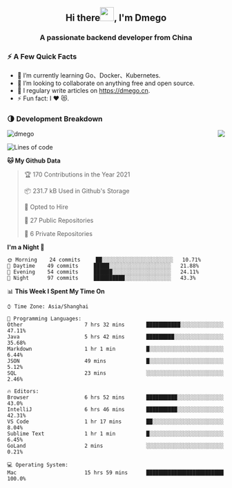 <h2 align="center">Hi there<img src="https://cdn.jsdelivr.net/gh/dmego/images/img/Hi.gif" height="32" />, I'm Dmego </h2>
<h3 align="center">A passionate backend developer from China</h3>

### ⚡️ A Few Quick Facts

<ul>
    <li> 🌱 I’m currently learning Go、Docker、Kubernetes.</li>
    <li> 👯 I’m looking to collaborate on anything free and open source.</li>
    <li> 📝 I regulary write articles on <a href="https://dmego.cn">https://dmego.cn</a>.</li>
    <li> ⚡ Fun fact: I ❤️ 😻.</li>
</ul>

### 🌗 Development Breakdown

<img src="https://komarev.com/ghpvc/?username=dmego" alt="dmego" />

<img align="right" src="https://github-readme-stats.vercel.app/api?username=dmego&show_icons=true&icon_color=1573B3&hide_title=true&text_color=718096&bg_color=00000000&hide_border=true"/>

<!--START_SECTION:waka-->
![Lines of code](https://img.shields.io/badge/From%20Hello%20World%20I%27ve%20Written-228294%20lines%20of%20code-blue)

**🐱 My Github Data** 

> 🏆 170 Contributions in the Year 2021
 > 
> 📦 231.7 kB Used in Github's Storage 
 > 
> 💼 Opted to Hire
 > 
> 📜 27 Public Repositories 
 > 
> 🔑 6 Private Repositories  
 > 
**I'm a Night 🦉** 

```text
🌞 Morning    24 commits     ██░░░░░░░░░░░░░░░░░░░░░░░   10.71% 
🌆 Daytime    49 commits     █████░░░░░░░░░░░░░░░░░░░░   21.88% 
🌃 Evening    54 commits     ██████░░░░░░░░░░░░░░░░░░░   24.11% 
🌙 Night      97 commits     ██████████░░░░░░░░░░░░░░░   43.3%

```


📊 **This Week I Spent My Time On** 

```text
⌚︎ Time Zone: Asia/Shanghai

💬 Programming Languages: 
Other                    7 hrs 32 mins       ███████████░░░░░░░░░░░░░░   47.11% 
Java                     5 hrs 42 mins       █████████░░░░░░░░░░░░░░░░   35.68% 
Markdown                 1 hr 1 min          █░░░░░░░░░░░░░░░░░░░░░░░░   6.44% 
JSON                     49 mins             █░░░░░░░░░░░░░░░░░░░░░░░░   5.12% 
SQL                      23 mins             ░░░░░░░░░░░░░░░░░░░░░░░░░   2.46%

🔥 Editors: 
Browser                  6 hrs 52 mins       ██████████░░░░░░░░░░░░░░░   43.0% 
IntelliJ                 6 hrs 46 mins       ██████████░░░░░░░░░░░░░░░   42.31% 
VS Code                  1 hr 17 mins        ██░░░░░░░░░░░░░░░░░░░░░░░   8.04% 
Sublime Text             1 hr 1 min          █░░░░░░░░░░░░░░░░░░░░░░░░   6.45% 
GoLand                   2 mins              ░░░░░░░░░░░░░░░░░░░░░░░░░   0.21%

💻 Operating System: 
Mac                      15 hrs 59 mins      █████████████████████████   100.0%

```


<!--END_SECTION:waka-->
